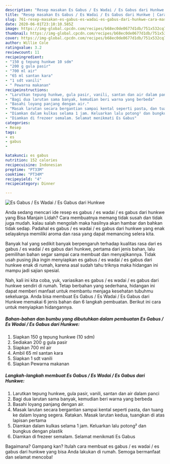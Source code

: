 ```yaml
---
description: "Resep masakan Es Gabus / Es Wadai / Es Gabus dari Hunkwe | Cara Masak Es Gabus / Es Wadai / Es Gabus dari Hunkwe Yang Paling Enak"
title: "Resep masakan Es Gabus / Es Wadai / Es Gabus dari Hunkwe | Cara Masak Es Gabus / Es Wadai / Es Gabus dari Hunkwe Yang Paling Enak"
slug: 761-resep-masakan-es-gabus-es-wadai-es-gabus-dari-hunkwe-cara-masak-es-gabus-es-wadai-es-gabus-dari-hunkwe-yang-paling-enak
date: 2020-06-01T23:10:10.585Z
image: https://img-global.cpcdn.com/recipes/b68ec0de0677d1db/751x532cq70/es-gabus-es-wadai-es-gabus-dari-hunkwe-foto-resep-utama.jpg
thumbnail: https://img-global.cpcdn.com/recipes/b68ec0de0677d1db/751x532cq70/es-gabus-es-wadai-es-gabus-dari-hunkwe-foto-resep-utama.jpg
cover: https://img-global.cpcdn.com/recipes/b68ec0de0677d1db/751x532cq70/es-gabus-es-wadai-es-gabus-dari-hunkwe-foto-resep-utama.jpg
author: Willie Cole
ratingvalue: 3.2
reviewcount: 11
recipeingredient:
- "150 g tepung hunkwe 10 sdm"
- "200 g gula pasir"
- "700 ml air"
- "65 ml santan kara"
- "1 sdt vanili"
- " Pewarna makanan"
recipeinstructions:
- "Larutkan tepung hunkwe, gula pasir, vanili, santan dan air dalam panci"
- "Bagi dua larutan sama banyak, kemudian beri warna yang berbeda"
- "Basahi loyang panjang dengan air."
- "Masak larutan secara bergantian sampai kental seperti pasta, dan tuang ke dalam loyang segera. Ratakan. Masak larutan kedua, tuangkan di atas lapisan pertama"
- "Diamkan dalam kulkas selama 1 jam. Keluarkan lalu potong² dan bungkus dengan plastik"
- "Diamkan di frezeer semalam. Selamat menikmati Es Gabus"
categories:
- Resep
tags:
- es
- gabus
- 

katakunci: es gabus  
nutrition: 152 calories
recipecuisine: Indonesian
preptime: "PT33M"
cooktime: "PT34M"
recipeyield: "4"
recipecategory: Dinner

---
```



![Es Gabus / Es Wadai / Es Gabus dari Hunkwe](https://img-global.cpcdn.com/recipes/b68ec0de0677d1db/751x532cq70/es-gabus-es-wadai-es-gabus-dari-hunkwe-foto-resep-utama.jpg)

Anda sedang mencari ide resep es gabus / es wadai / es gabus dari hunkwe yang Bisa Manjain Lidah? Cara membuatnya memang tidak susah dan tidak juga mudah. kalau salah mengolah maka hasilnya akan hambar dan bahkan tidak sedap. Padahal es gabus / es wadai / es gabus dari hunkwe yang enak selayaknya memiliki aroma dan rasa yang dapat memancing selera kita.



Banyak hal yang sedikit banyak berpengaruh terhadap kualitas rasa dari es gabus / es wadai / es gabus dari hunkwe, pertama dari jenis bahan, lalu pemilihan bahan segar sampai cara membuat dan menyajikannya. Tidak usah pusing jika ingin menyiapkan es gabus / es wadai / es gabus dari hunkwe enak di rumah, karena asal sudah tahu triknya maka hidangan ini mampu jadi sajian spesial.


Nah, kali ini kita coba, yuk, variasikan es gabus / es wadai / es gabus dari hunkwe sendiri di rumah. Tetap berbahan yang sederhana, hidangan ini dapat memberi manfaat untuk membantu menjaga kesehatan tubuhmu sekeluarga. Anda bisa membuat Es Gabus / Es Wadai / Es Gabus dari Hunkwe memakai 6 jenis bahan dan 6 langkah pembuatan. Berikut ini cara untuk menyiapkan hidangannya.

<!--inarticleads1-->

##### Bahan-bahan dan bumbu yang dibutuhkan dalam pembuatan Es Gabus / Es Wadai / Es Gabus dari Hunkwe:

1. Siapkan 150 g tepung hunkwe (10 sdm)
1. Sediakan 200 g gula pasir
1. Siapkan 700 ml air
1. Ambil 65 ml santan kara
1. Siapkan 1 sdt vanili
1. Siapkan  Pewarna makanan




<!--inarticleads2-->

##### Langkah-langkah membuat Es Gabus / Es Wadai / Es Gabus dari Hunkwe:

1. Larutkan tepung hunkwe, gula pasir, vanili, santan dan air dalam panci
1. Bagi dua larutan sama banyak, kemudian beri warna yang berbeda
1. Basahi loyang panjang dengan air.
1. Masak larutan secara bergantian sampai kental seperti pasta, dan tuang ke dalam loyang segera. Ratakan. Masak larutan kedua, tuangkan di atas lapisan pertama
1. Diamkan dalam kulkas selama 1 jam. Keluarkan lalu potong² dan bungkus dengan plastik
1. Diamkan di frezeer semalam. Selamat menikmati Es Gabus




Bagaimana? Gampang kan? Itulah cara membuat es gabus / es wadai / es gabus dari hunkwe yang bisa Anda lakukan di rumah. Semoga bermanfaat dan selamat mencoba!
